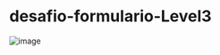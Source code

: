 # desafio-formulario-Level3



![image](https://user-images.githubusercontent.com/61155055/170563125-2199ee02-563a-4f40-bb4c-544d4170d460.png)
